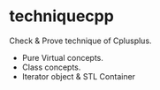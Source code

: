 techniquecpp
============

Check &amp; Prove technique of Cplusplus.
- Pure Virtual concepts.
- Class concepts.
- Iterator object & STL Container 
